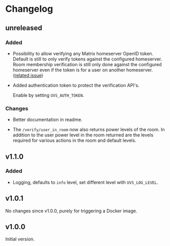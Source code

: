 # Changelog

## unreleased

### Added

* Possibility to allow verifying any Matrix homeserver OpenID token. Default is still to
  only verify tokens against the configured homeserver. Room membership verification
  is still only done against the configured homeserver even if the token is for a user
  on another homeserver. ([related issue](https://github.com/matrix-org/matrix-user-verification-service/issues/3))
  
* Added authentication token to protect the verification API's.

  Enable by setting `UVS_AUTH_TOKEN`.

### Changes

* Better documentation in readme.

* The `/verify/user_in_room` now also returns power levels of the room. In addition to
  the user power level in the room returned are the levels required for various actions
  in the room and default levels.

## v1.1.0

### Added

* Logging, defaults to `info` level, set different level with `UVS_LOG_LEVEL`.

## v1.0.1

No changes since v1.0.0, purely for triggering a Docker image.

## v1.0.0

Initial version.
